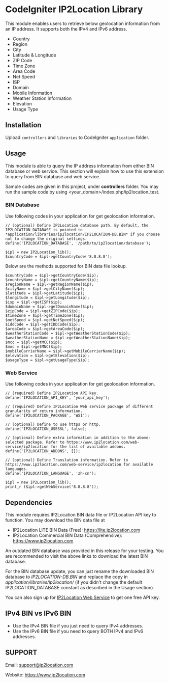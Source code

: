 CodeIgniter IP2Location Library
===============================
This module enables users to retrieve below geolocation information from an IP address. It supports both the IPv4 and IPv6 address.

* Country
* Region
* City
* Latitude & Longitude
* ZIP Code
* Time Zone
* Area Code
* Net Speed
* ISP
* Domain
* Mobile Information
* Weather Station Information
* Elevation
* Usage Type


## Installation
Upload `controllers` and `libraries` to CodeIgniter `application` folder.

## Usage
This module is able to query the IP address information from either BIN database or web service. This section will explain how to use this extension to query from BIN database and web service.

Sample codes are given in this project, under **controllers** folder. You may run the sample code by using <your_domain>/index.php/ip2location_test.

### BIN Database
Use following codes in your application for get geolocation information.

    // (optional) Define IP2Location database path. By default, the IP2LOCATION_DATABASE is pointed to *application/libraries/ip2location/IP2LOCATION-DB.BIN* if you choose not to change the original settings.
    define('IP2LOCATION_DATABASE', '/path/to/ip2location/database');

    $ipl = new IP2Location_lib();
    $countryCode = $ipl->getCountryCode('8.8.8.8');

Below are the methods supported for BIN data file lookup.

    $countryCode = $ipl->getCountryCode($ip);
    $countryName = $ipl->getCountryName($ip);
    $regionName = $ipl->getRegionName($ip);
    $cityName = $ipl->getCityName($ip);
    $latitude = $ipl->getLatitude($ip);
    $longitude = $ipl->getLongitude($ip);
    $isp = $ipl->getISP($ip);
    $domainName = $ipl->getDomainName($ip);
    $zipCode = $ipl->getZIPCode($ip);
    $timeZone = $ipl->getTimeZone($ip);
    $netSpeed = $ipl->getNetSpeed($ip);
    $iddCode = $ipl->getIDDCode($ip);
    $areaCode = $ipl->getAreaCode($ip);
    $weatherStationCode = $ipl->getWeatherStationCode($ip);
    $weatherStationName = $ipl->getWeatherStationName($ip);
    $mcc = $ipl->getMCC($ip);
    $mnc = $ipl->getMNC($ip);
    $mobileCarrierName = $ipl->getMobileCarrierName($ip);
    $elevation = $ipl->getElevation($ip);
    $usageType = $ipl->getUsageType($ip);

### Web Service
Use following codes in your application for get geolocation information.

    // (required) Define IP2Location API key.
    define('IP2LOCATION_API_KEY', 'your_api_key');

    // (required) Define IP2Location Web service package of different granularity of return information.
    define('IP2LOCATION_PACKAGE', 'WS1');

    // (optional) Define to use https or http.
    define('IP2LOCATION_USESSL', false);

    // (optional) Define extra information in addition to the above-selected package. Refer to https://www.ip2location.com/web-service/ip2location for the list of available addons.
    define('IP2LOCATION_ADDONS', []);

    // (optional) Define Translation information. Refer to https://www.ip2location.com/web-service/ip2location for available languages.
    define('IP2LOCATION_LANGUAGE', 'zh-cn');

    $ipl = new IP2Location_lib();
    print_r ($ipl->getWebService('8.8.8.8'));

## Dependencies
This module requires IP2Location BIN data file or IP2Location API key to function. You may download the BIN data file at

* IP2Location LITE BIN Data (Free): https://lite.ip2location.com
* IP2Location Commercial BIN Data (Comprehensive): https://www.ip2location.com

An outdated BIN database was provided in this release for your testing. You are recommended to visit the above links to download the latest BIN database.

For the BIN database update, you can just rename the downloaded BIN database to *IP2LOCATION-DB.BIN* and replace the copy in *application/libraries/ip2location/* (if you didn't change the default IP2LOCATION_DATABASE constant as described in the Usage section).

You can also sign up for [IP2Location Web Service](https://www.ip2location.com/web-service/ip2location) to get one free API key.

## IPv4 BIN vs IPv6 BIN
* Use the IPv4 BIN file if you just need to query IPv4 addresses.
* Use the IPv6 BIN file if you need to query BOTH IPv4 and IPv6 addresses.

## SUPPORT
Email: support@ip2location.com

Website: https://www.ip2location.com
